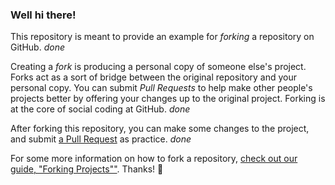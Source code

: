 ### Well hi there!

This repository is meant to provide an example for *forking* a repository on GitHub. *done*

Creating a *fork* is producing a personal copy of someone else's project. Forks act as a sort of bridge between the original repository and your personal copy. You can submit *Pull Requests* to help make other people's projects better by offering your changes up to the original project. Forking is at the core of social coding at GitHub. *done*

After forking this repository, you can make some changes to the project, and submit [a Pull Request](https://github.com/octocat/Spoon-Knife/pulls) as practice. *done*

For some more information on how to fork a repository, [check out our guide, "Forking Projects""](http://guides.github.com/overviews/forking/). Thanks! :sparkling_heart:
